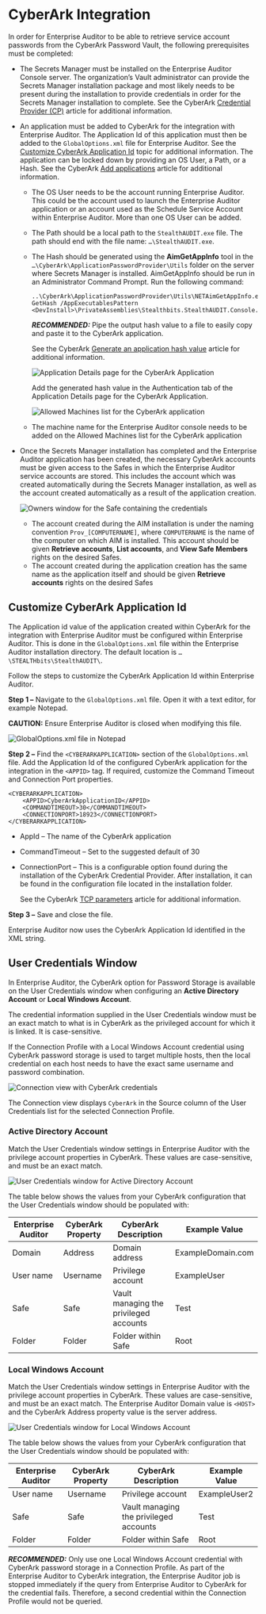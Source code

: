 # CyberArk Integration

In order for Enterprise Auditor to be able to retrieve service account passwords from the CyberArk
Password Vault, the following prerequisites must be completed:

- The Secrets Manager must be installed on the Enterprise Auditor Console server. The organization’s
  Vault administrator can provide the Secrets Manager installation package and most likely needs to
  be present during the installation to provide credentials in order for the Secrets Manager
  installation to complete. See the CyberArk
  [Credential Provider (CP)](https://docs.cyberark.com/credential-providers/Latest/en/Content/CP%20and%20ASCP/Installing-CP.htm) article
  for additional information.
- An application must be added to CyberArk for the integration with Enterprise Auditor. The
  Application Id of this application must then be added to the `GlobalOptions.xml` file for
  Enterprise Auditor. See the
  [Customize CyberArk Application Id](#customize-cyberark-application-id) topic for additional
  information. The application can be locked down by providing an OS User, a Path, or a Hash. See
  the CyberArk
  [Add applications](https://docs.cyberark.com/credential-providers/14.0/en/Content/Common/Adding-Applications.htm) article
  for additional information.

    - The OS User needs to be the account running Enterprise Auditor. This could be the account used
      to launch the Enterprise Auditor application or an account used as the Schedule Service
      Account within Enterprise Auditor. More than one OS User can be added.
    - The Path should be a local path to the `StealthAUDIT.exe` file. The path should end with the
      file name: `…\StealthAUDIT.exe`.
    - The Hash should be generated using the **AimGetAppInfo** tool in the
      `…\CyberArk\ApplicationPasswordProvider\Utils` folder on the server where Secrets Manager is
      installed. AimGetAppInfo should be run in an Administrator Command Prompt. Run the following
      command:

        ```
        ..\CyberArk\ApplicationPasswordProvider\Utils\NETAimGetAppInfo.exe GetHash /AppExecutablesPattern <DevInstall>\PrivateAssemblies\Stealthbits.StealthAUDIT.Console.dll
        ```

        **_RECOMMENDED:_** Pipe the output hash value to a file to easily copy and paste it to the
        CyberArk application.

        See the CyberArk
        [Generate an application hash value](https://docs.cyberark.com/credential-providers/Latest/en/Content/CP%20and%20ASCP/Generating-Application-Hash-Value.htm) article
        for additional information.

        ![Application Details page for the CyberArk Application](/img/product_docs/accessanalyzer/11.6/accessanalyzer/admin/settings/connection/applicationidhash.webp)

        Add the generated hash value in the Authentication tab of the Application Details page for
        the CyberArk Application.

        ![Allowed Machines list for the  CyberArk application](/img/product_docs/accessanalyzer/11.6/accessanalyzer/admin/settings/connection/allowedmachines.webp)

    - The machine name for the Enterprise Auditor console needs to be added on the Allowed Machines
      list for the CyberArk application

- Once the Secrets Manager installation has completed and the Enterprise Auditor application has
  been created, the necessary CyberArk accounts must be given access to the Safes in which the
  Enterprise Auditor service accounts are stored. This includes the account which was created
  automatically during the Secrets Manager installation, as well as the account created
  automatically as a result of the application creation.

    ![Owners window for the Safe containing the credentials](/img/product_docs/accessanalyzer/11.6/accessanalyzer/admin/settings/connection/vaultownerswindow.webp)

    - The account created during the AIM installation is under the naming convention
      `Prov_[COMPUTERNAME]`, where `COMPUTERNAME` is the name of the computer on which AIM is
      installed. This account should be given **Retrieve accounts**, **List accounts**, and **View
      Safe Members** rights on the desired Safes.
    - The account created during the application creation has the same name as the application
      itself and should be given **Retrieve accounts** rights on the desired Safes

## Customize CyberArk Application Id

The Application id value of the application created within CyberArk for the integration with
Enterprise Auditor must be configured within Enterprise Auditor. This is done in the
`GlobalOptions.xml` file within the Enterprise Auditor installation directory. The default location
is `…\STEALTHbits\StealthAUDIT\`.

Follow the steps to customize the CyberArk Application Id within Enterprise Auditor.

**Step 1 –** Navigate to the `GlobalOptions.xml` file. Open it with a text editor, for example
Notepad.

**CAUTION:** Ensure Enterprise Auditor is closed when modifying this file.

![GlobalOptions.xml file in Notepad](/img/product_docs/accessanalyzer/11.6/accessanalyzer/admin/settings/connection/globaloptions.webp)

**Step 2 –** Find the `<CYBERARKAPPLICATION>` section of the `GlobalOptions.xml` file. Add the
Application Id of the configured CyberArk application for the integration in the `<APPID>` tag. If
required, customize the Command Timeout and Connection Port properties.

```
<CYBERARKAPPLICATION>
    <APPID>CyberArkApplicationID</APPID>
    <COMMANDTIMEOUT>30</COMMANDTIMEOUT>
    <CONNECTIONPORT>18923</CONNECTIONPORT>
</CYBERARKAPPLICATION>
```

- AppId – The name of the CyberArk application
- CommandTimeout – Set to the suggested default of 30
- ConnectionPort – This is a configurable option found during the installation of the CyberArk
  Credential Provider. After installation, it can be found in the configuration file located in the
  installation folder.

    See the CyberArk
    [TCP parameters](https://docs.cyberark.com/credential-providers/13.0/en/Content/CP%20and%20ASCP/Credential-Provider-Configuration-Files.htm#tcp-parameters) article
    for additional information.

**Step 3 –** Save and close the file.

Enterprise Auditor now uses the CyberArk Application Id identified in the XML string.

## User Credentials Window

In Enterprise Auditor, the CyberArk option for Password Storage is available on the User Credentials
window when configuring an **Active Directory Account** or **Local Windows Account**.

The credential information supplied in the User Credentials window must be an exact match to what is
in CyberArk as the privileged account for which it is linked. It is case-sensitive.

If the Connection Profile with a Local Windows Account credential using CyberArk password storage is
used to target multiple hosts, then the local credential on each host needs to have the exact same
username and password combination.

![Connection view with CyberArk credentials](/img/product_docs/accessanalyzer/11.6/accessanalyzer/admin/settings/connection/usercredentials.webp)

The Connection view displays `CyberArk` in the Source column of the User Credentials list for the
selected Connection Profile.

### Active Directory Account

Match the User Credentials window settings in Enterprise Auditor with the privilege account
properties in CyberArk. These values are case-sensitive, and must be an exact match.

![User Credentials window for Active Directory Account](/img/product_docs/accessanalyzer/11.6/accessanalyzer/admin/settings/connection/usercredentialsad.webp)

The table below shows the values from your CyberArk configuration that the User Credentials window
should be populated with:

| Enterprise Auditor | CyberArk Property | CyberArk Description                   | Example Value     |
| ------------------ | ----------------- | -------------------------------------- | ----------------- |
| Domain             | Address           | Domain address                         | ExampleDomain.com |
| User name          | Username          | Privilege account                      | ExampleUser       |
| Safe               | Safe              | Vault managing the privileged accounts | Test              |
| Folder             | Folder            | Folder within Safe                     | Root              |

### Local Windows Account

Match the User Credentials window settings in Enterprise Auditor with the privilege account
properties in CyberArk. These values are case-sensitive, and must be an exact match. The Enterprise
Auditor Domain value is `<HOST>` and the CyberArk Address property value is the server address.

![User Credentials window for Local Windows Account](/img/product_docs/accessanalyzer/11.6/accessanalyzer/admin/settings/connection/usercredentialslocal.webp)

The table below shows the values from your CyberArk configuration that the User Credentials window
should be populated with:

| Enterprise Auditor | CyberArk Property | CyberArk Description                   | Example Value |
| ------------------ | ----------------- | -------------------------------------- | ------------- |
| User name          | Username          | Privilege account                      | ExampleUser2  |
| Safe               | Safe              | Vault managing the privileged accounts | Test          |
| Folder             | Folder            | Folder within Safe                     | Root          |

**_RECOMMENDED:_** Only use one Local Windows Account credential with CyberArk password storage in a
Connection Profile. As part of the Enterprise Auditor to CyberArk integration, the Enterprise
Auditor job is stopped immediately if the query from Enterprise Auditor to CyberArk for the
credential fails. Therefore, a second credential within the Connection Profile would not be queried.
